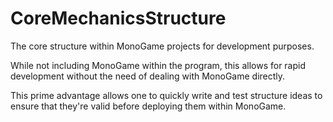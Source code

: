 # CoreMechanicsStructure

The core structure within MonoGame projects for development purposes.

While not including MonoGame within the program, this allows for rapid development without the need of dealing with MonoGame directly.

This prime advantage allows one to quickly write and test structure ideas to ensure that they're valid before deploying them within MonoGame.
